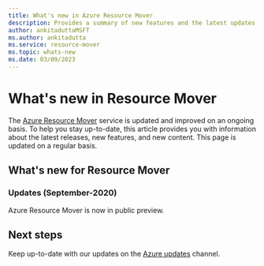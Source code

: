 ```yaml
---
title: What's new in Azure Resource Mover
description: Provides a summary of new features and the latest updates in the Azure Resource Mover service
author: ankitaduttaMSFT
ms.author: ankitadutta
ms.service: resource-mover
ms.topic: whats-new 
ms.date: 03/09/2023
---
```


# What's new in Resource Mover

The [Azure Resource Mover](overview.md) service is updated and improved on an ongoing basis. To help you stay up-to-date, this article provides you with information about the latest releases, new features, and new content. This page is updated on a regular basis.


## What's new for Resource Mover

### Updates (September-2020)

Azure Resource Mover is now in public preview.


## Next steps

Keep up-to-date with our updates on the [Azure updates](https://azure.microsoft.com/updates/?query=resource%20mover) channel.